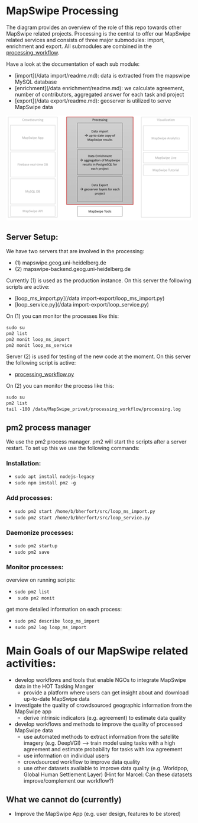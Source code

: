 # MapSwipe Processing

The diagram provides an overview of the role of this repo towards other MapSwipe related projects. Processing is the central to offer our MapSwipe related services and consists of three major submodules: import, enrichment and export. All submodules are combined in the [processing_workflow](/processing_workflow/readme.md).

Have a look at the documentation of each sub module:
* [import](/data import/readme.md): data is extracted from the mapswipe MySQL database
* [enrichment](/data enrichment/readme.md): we calculate agreement, number of contributors, aggregated answer for each task and project
* [export](/data export/readme.md): geoserver is utilized to serve MapSwipe data

<img src="img/overview.PNG" width="600px">

## Server Setup:
We have two servers that are involved in the processing:
* (1) mapswipe.geog.uni-heidelberg.de
* (2) mapswipe-backend.geog.uni-heidelberg.de

Currently (1) is used as the production instance. On this server the following scripts are active:
* [loop_ms_import.py](/data import-export/loop_ms_import.py)
* [loop_service.py](/data import-export/loop_service.py)

On (1) you can monitor the processes like this:
```
sudo su
pm2 list
pm2 monit loop_ms_import
pm2 monit loop_ms_service
```

Server (2) is used for testing of the new code at the moment. On this server the following script is active:
* [processing_workflow.py](/processing_workflow/processing_workflow.py)

On (2) you can monitor the process like this:
```
sudo su
pm2 list
tail -100 /data/MapSwipe_privat/processing_workflow/processing.log
```

## pm2 process manager
We use the pm2 process manager. pm2 will start the scripts after a server restart. To set up this we use the following commands:

### Installation:
- `sudo apt install nodejs-legacy`
- `sudo npm install pm2 -g`

### Add processes:
- `sudo pm2 start /home/b/bherfort/src/loop_ms_import.py`
- `sudo pm2 start /home/b/bherfort/src/loop_service.py`

### Daemonize processes:
- `sudo pm2 startup`
- `sudo pm2 save`

### Monitor processes:
overview on running scripts:
- `sudo pm2 list`
- ` sudo pm2 monit`

get more detailed information on each process:
- `sudo pm2 describe loop_ms_import`
- `sudo pm2 log loop_ms_import`

# Main Goals of our MapSwipe related activities:
* develop workflows and tools that enable NGOs to integrate MapSwipe data in the HOT Tasking Manger
    * provide a platform where users can get insight about and download up-to-date MapSwipe data
* investigate the quality of crowdsourced geographic information from the MapSwipe app
    * derive intrinsic indicators (e.g. agreement) to estimate data quality
* develop workflows and methods to improve the quality of processed MapSwipe data
    * use automated methods to extract information from the satellite imagery (e.g. DeepVGI) --> train model using tasks with a high agreement and estimate probability for tasks with low agreement
    * use information on individual users
    * crowdsourced workflow to improve data quality
    * use other datasets available to improve data quality (e.g. Worldpop, Global Human Settlement Layer) (Hint for Marcel: Can these datasets improve/complement our workflow?)


## What we cannot do (currently)
* Improve the MapSwipe App (e.g. user design, features to be stored)